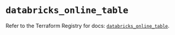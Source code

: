 # `databricks_online_table`

Refer to the Terraform Registry for docs: [`databricks_online_table`](https://registry.terraform.io/providers/databricks/databricks/1.58.0/docs/resources/online_table).
